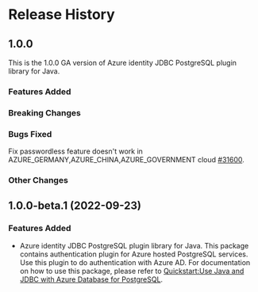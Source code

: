 # Release History

## 1.0.0

This is the 1.0.0 GA version of Azure identity JDBC PostgreSQL plugin library for Java.

### Features Added

### Breaking Changes

### Bugs Fixed

Fix passwordless feature doesn't work in AZURE_GERMANY,AZURE_CHINA,AZURE_GOVERNMENT cloud [#31600](https://github.com/Azure/azure-sdk-for-java/pull/31600).

### Other Changes

## 1.0.0-beta.1 (2022-09-23)

### Features Added
- Azure identity JDBC PostgreSQL plugin library for Java. This package contains authentication plugin for Azure hosted PostgreSQL services. Use this plugin to do authentication with Azure AD. For documentation on how to use this package, please refer to [Quickstart:Use Java and JDBC with Azure Database for PostgreSQL](https://aka.ms/quickstart-jdbc-postgresql).
